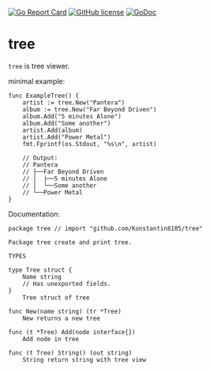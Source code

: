 [![Go Report Card](https://goreportcard.com/badge/github.com/Konstantin8105/tree)](https://goreportcard.com/report/github.com/Konstantin8105/tree)
[![GitHub license](https://img.shields.io/badge/license-MIT-blue.svg)](https://raw.githubusercontent.com/Konstantin8105/tree/master/LICENSE)
[![GoDoc](https://godoc.org/github.com/Konstantin8105/tree?status.svg)](https://godoc.org/github.com/Konstantin8105/tree)

# tree

`tree` is tree viewer.

minimal example:
```
func ExampleTree() {
	artist := tree.New("Pantera")
	album := tree.New("Far Beyond Driven")
	album.Add("5 minutes Alone")
	album.Add("Some another")
	artist.Add(album)
	artist.Add("Power Metal")
	fmt.Fprintf(os.Stdout, "%s\n", artist)

	// Output:
	// Pantera
	// ├──Far Beyond Driven
	// │  ├──5 minutes Alone
	// │  └──Some another
	// └──Power Metal
}
```

Documentation:

```
package tree // import "github.com/Konstantin8105/tree"

Package tree create and print tree.

TYPES

type Tree struct {
	Name string
	// Has unexported fields.
}
    Tree struct of tree

func New(name string) (tr *Tree)
    New returns a new tree

func (t *Tree) Add(node interface{})
    Add node in tree

func (t Tree) String() (out string)
    String return string with tree view
```
